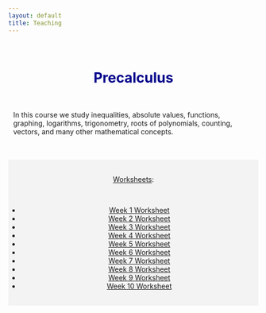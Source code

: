 ```yaml
---
layout: default
title: Teaching
---
```



<!--
<header class="hero hero_big">
	<div style="background-image:url(/pictures/banner31.jpg)" class="hero__bg">
	</div>
	<div class="overlay">
		<div class="IJContainer">
			<h1 style="color:white" class="hero__title">Applied Linear Algebra</h1>
		</div>
	</div>
</header>
-->

<br>
<h1 align=center style="color:darkblue">Precalculus</h1>
<br>
<p style="margin-left:10px; margin-right:50px;">In this course we study inequalities, absolute values, functions, graphing, logarithms, trigonometry, roots of polynomials, counting, vectors, and many other mathematical concepts.</p>
<br>


<br>
<div style="background-color: #f3f3f3; ">
	<br/>
	<style>
		table, th, td { border: 1px solid black; border-collapse: collapse; background: #ffffff; margin-top: 50px; margin-bottom:50px; }
		th, td { padding: 10px; }
	</style>
	<div align=center>
		<p><u>Worksheets</u>:</p>
		<br>
		<ul>
			<li><a href="/teaching/5/Math5_Worksheet1.pdf">Week 1 Worksheet</a></li>
			<li><a href="/teaching/5/Math5_Worksheet2.pdf">Week 2 Worksheet</a></li>
			<li><a href="/teaching/5/Math5_Worksheet3.pdf">Week 3 Worksheet</a></li>
			<li><a href="/teaching/5/Math5_Worksheet4.pdf">Week 4 Worksheet</a></li>
			<li><a href="/teaching/5/Math5_Worksheet5.pdf">Week 5 Worksheet</a></li>
			<li><a href="/teaching/5/Math5_Worksheet6.pdf">Week 6 Worksheet</a></li>
			<li><a href="/teaching/5/Math5_Worksheet7.pdf">Week 7 Worksheet</a></li>
			<li><a href="/teaching/5/Math5_Worksheet8.pdf">Week 8 Worksheet</a></li>
			<li><a href="/teaching/5/Math5_Worksheet9.pdf">Week 9 Worksheet</a></li>
			<li><a href="/teaching/5/Math5_Worksheet10.pdf">Week 10 Worksheet</a></li>
		</ul>
	</div>
	<br>
</div>